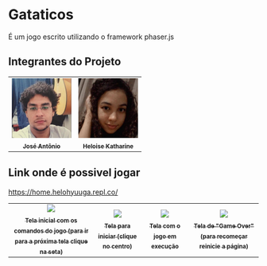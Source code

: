 # Gataticos
É um jogo escrito utilizando o framework phaser.js

## Integrantes do Projeto

<table>
  <tr>
    <td align="center">
      <a href="https://github.com/Josefreitas788">
        <img src="https://github.com/Josefreitas788/Gataticos/blob/master/ImagensParaReadme/jose.jpg" heigth="120px;" width="120px;"  alt="Jose"/><br>
        <sub>
          <b>José Antônio</b>
        </sub>
      </a>
    </td>
    <td align="center">
      <a href="https://github.com/HeloiseKatharine">
        <img src="https://github.com/Josefreitas788/Gataticos/blob/master/ImagensParaReadme/heloise.jpg" heigth="120px;" width="120px;" alt="Heloise"/><br>
        <sub>
          <b>Heloise Katharine</b>
        </sub>
      </a>
    </td>
   </tr>
  </table>
   
## Link onde é possivel jogar
https://home.helohyuuga.repl.co/


<table>
  <tr>
    <td align="center">
      <a href="https://github.com/Josefreitas788">
        <img src="https://github.com/Josefreitas788/Gataticos/ImagensParaReadme/print1.jpg" heigth="120px;" width="120px;"/><br>
        <sub>
          <b>Tela inicial com os comandos do jogo</b>
          <b>(para ir para a próxima tela clique na seta)</b>
        </sub>
      </a>
    </td>
    <td align="center">
      <a href="https://github.com/Josefreitas788">
        <img src="https://github.com/Josefreitas788/Gataticos/ImagensParaReadme/print2.jpg" heigth="120px;" width="120px;"  /><br>
        <sub>
          <b>Tela para iniciar</b>
          <b>(clique no centro)</b>          
        </sub>
      </a>
    </td>
    <td align="center">
      <a href="https://github.com/Josefreitas788">
        <img src="https://github.com/Josefreitas788/Gataticos/ImagensParaReadme/print3.jpg" heigth="120px;" width="120px;" /><br>
        <sub>
          <b>Tela com o jogo em execução</b>
        </sub>
      </a>
    </td>
    <td align="center">
      <a href="https://github.com/Josefreitas788">
        <img src="https://github.com/Josefreitas788/Gataticos/ImagensParaReadme/print4.jpg" heigth="120px;" width="120px;"  /><br>
        <sub>
          <b>Tela de "Game Over"</b>
          <b>(para recomeçar reinicie a página)</b>
        </sub>
      </a>
    </td>
   </tr>
  </table>
